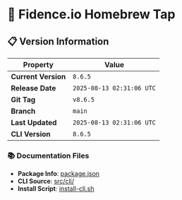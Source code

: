 # 🍺 Fidence.io Homebrew Tap

## 📋 Version Information

| Property | Value |
|----------|-------|
| **Current Version** | `8.6.5` |
| **Release Date** | `2025-08-13 02:31:06 UTC` |
| **Git Tag** | `v8.6.5` |
| **Branch** | `main` |
| **Last Updated** | `2025-08-13 02:31:06 UTC` |
| **CLI Version** | `8.6.5` |

### 📚 Documentation Files
- **Package Info**: [package.json](package.json)
- **CLI Source**: [src/cli/](src/cli/)
- **Install Script**: [install-cli.sh](install-cli.sh)



